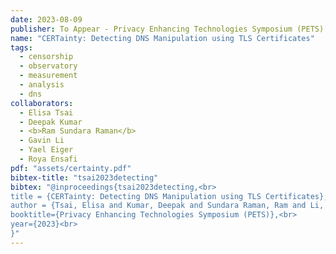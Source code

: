 ```yaml
---
date: 2023-08-09
publisher: To Appear - Privacy Enhancing Technologies Symposium (PETS) 2023
name: "CERTainty: Detecting DNS Manipulation using TLS Certificates"
tags:
  - censorship
  - observatory
  - measurement
  - analysis
  - dns
collaborators:
  - Elisa Tsai
  - Deepak Kumar
  - <b>Ram Sundara Raman</b>
  - Gavin Li
  - Yael Eiger
  - Roya Ensafi
pdf: "assets/certainty.pdf"
bibtex-title: "tsai2023detecting"
bibtex: "@inproceedings{tsai2023detecting,<br>
title = {CERTainty: Detecting DNS Manipulation using TLS Certificates},<br>
author = {Tsai, Elisa and Kumar, Deepak and Sundara Raman, Ram and Li, Gavin and Eiger, Yael and Ensafi, Roya},<br>
booktitle={Privacy Enhancing Technologies Symposium (PETS)},<br>
year={2023}<br>
}"
---
```

